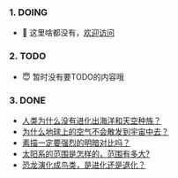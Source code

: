### 1. DOING
- 👋 这里啥都没有，[欢迎访问](https://fangler.github.io/)

### 2. TODO 
- 😇 暂时没有要TODO的内容哦

### 3. DONE
<!-- BLOG-POST-LIST:START -->
- [人类为什么没有进化出海洋和天空种族？](https://daily.zhihu.com/story/9761719)
- [为什么地球上的空气不会散发到宇宙中去？](https://daily.zhihu.com/story/9761728)
- [素描一定要强烈的明暗对比吗？](https://daily.zhihu.com/story/9761738)
- [太阳系的范围是怎样的，范围有多大?](https://daily.zhihu.com/story/9761743)
- [恐龙演化成鸟类，是进化还是退化？](https://daily.zhihu.com/story/9761757)
<!-- BLOG-POST-LIST:END -->
